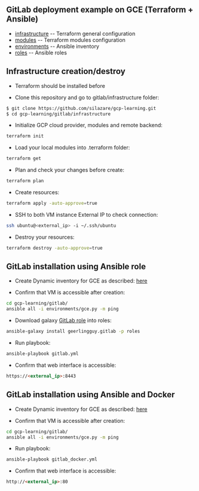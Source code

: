 ## GitLab deployment example on GCE (Terraform + Ansible)

 * [infrastructure](./infrastructure) -- Terraform general configuration
 * [modules](./modules/vpc/main.tf) -- Terraform modules configuration
 * [environments](./environments) -- Ansible inventory
 * [roles](./roles) -- Ansible roles

## Infrastructure creation/destroy

- Terraform should be installed before

- Clone this repository and go to gitlab/infrastructure folder:
```sh
$ git clone https://github.com/silazare/gcp-learning.git
$ cd gcp-learning/gitlab/infrastructure
```

- Initialize GCP cloud provider, modules and remote backend:
```sh
terraform init
```

- Load your local modules into .terraform folder:
```sh
terraform get
```

- Plan and check your changes before create:
```sh
terraform plan
```

- Create resources:
```sh
terraform apply -auto-approve=true
```

- SSH to both VM instance External IP to check connection:
```sh
ssh ubuntu@<external_ip> -i ~/.ssh/ubuntu
```

- Destroy your resources:
```sh
terraform destroy -auto-approve=true
```

## GitLab installation using Ansible role

- Create Dynamic inventory for GCE as described: [here](https://github.com/silazare/gcp-learning/tree/master/ansible#appendix-a-gce-dynamic-inventory-configuration)

- Confirm that VM is accessible after creation:
```sh
cd gcp-learning/gitlab/
ansible all -i environments/gce.py -m ping
```

- Download galaxy [GitLab role](https://github.com/geerlingguy/ansible-role-gitlab) into roles:
```sh
ansible-galaxy install geerlingguy.gitlab -p roles
```

- Run playbook:
```sh
ansible-playbook gitlab.yml
```

- Confirm that web interface is accessible:
```html
https://<external_ip>:8443
```

## GitLab installation using Ansible and Docker

- Create Dynamic inventory for GCE as described: [here](https://github.com/silazare/gcp-learning/tree/master/ansible#appendix-a-gce-dynamic-inventory-configuration)

- Confirm that VM is accessible after creation:
```sh
cd gcp-learning/gitlab/
ansible all -i environments/gce.py -m ping
```

- Run playbook:
```sh
ansible-playbook gitlab_docker.yml
```

- Confirm that web interface is accessible:
```html
http://<external_ip>:80
```
